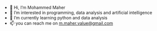 - 👋 Hi, I’m Mohammed Maher
- 👀 I’m interested in programming, data analysis and artificial intelligence
- 🌱 I’m currently learning python and data analysis
- 📫 you can reach me on m.maher.value@gmail.com 

<!---
Mf12343/Mf12343 is a ✨ special ✨ repository because its `README.md` (this file) appears on your GitHub profile.
You can click the Preview link to take a look at your changes.
--->
